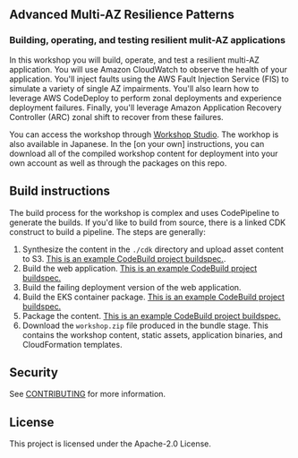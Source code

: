 ## Advanced Multi-AZ Resilience Patterns
### Building, operating, and testing resilient mulit-AZ applications
In this workshop you will build, operate, and test a resilient multi-AZ application. You will use Amazon CloudWatch to observe the health of your application. You'll inject faults using the AWS Fault Injection Service (FIS) to simulate a variety of single AZ impairments. You'll also learn how to leverage AWS CodeDeploy to perform zonal deployments and experience deployment failures. Finally, you'll leverage Amazon Application Recovery Controller (ARC) zonal shift to recover from these failures.

You can access the workshop through [Workshop Studio](https://catalog.workshops.aws/multi-az-gray-failures/en-US/introduction). The workhop is also available in Japanese. In the [on your own] instructions, you can download all of the compiled workshop content for deployment into your own account as well as through the packages on this repo.

## Build instructions
The build process for the workshop is complex and uses CodePipeline to generate the builds. If you'd like to build from source, there is a linked CDK construct to build a pipeline. The steps are generally:

1. Synthesize the content in the `./cdk` directory and upload asset content to S3. [This is an example CodeBuild project buildspec.](https://github.com/awslabs/multi-az-workshop/blob/main/build/build-cfn-package.yml).
2. Build the web application. [This is an example CodeBuild project buildspec.](https://github.com/awslabs/multi-az-workshop/blob/main/build/build-app-arm64.yml)
3. Build the failing deployment version of the web application.
4. Build the EKS container package. [This is an example CodeBuild project buildspec.](https://github.com/awslabs/multi-az-workshop/blob/main/build/build-container.yml)
5. Package the content. [This is an example CodeBuild project buildspec.](https://github.com/awslabs/multi-az-workshop/blob/main/build/build-container.yml)
6. Download the `workshop.zip` file produced in the bundle stage. This contains the workshop content, static assets, application binaries, and CloudFormation templates.

## Security

See [CONTRIBUTING](CONTRIBUTING.md#security-issue-notifications) for more information.

## License

This project is licensed under the Apache-2.0 License.
